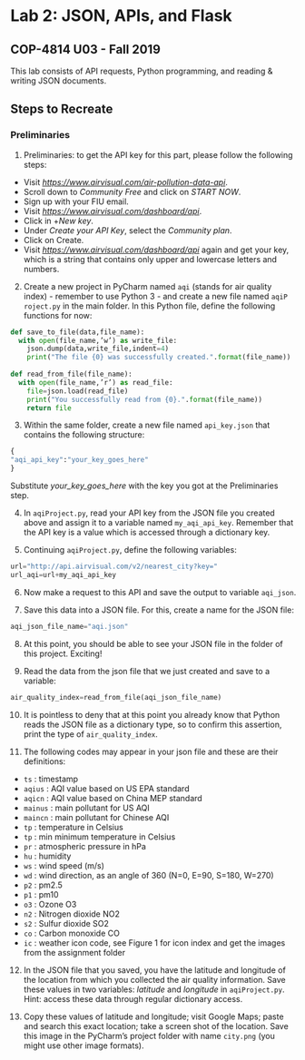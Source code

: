 # Lab 2: JSON, APIs, and Flask
## COP-4814 U03 - Fall 2019
This lab consists of API requests, Python programming, and reading & writing JSON documents.

## Steps to Recreate
### Preliminaries
1. Preliminaries: to get the API key for this part, please follow the following steps:
  * Visit *https://www.airvisual.com/air-pollution-data-api*.
  * Scroll down to *Community Free* and click on *START NOW*.
  * Sign up with your FIU email.
  * Visit *https://www.airvisual.com/dashboard/api*.
  * Click in +*New key*.
  * Under *Create your API Key*, select the *Community plan*.
  * Click on Create.
  * Visit *https://www.airvisual.com/dashboard/api* again and get your key, which is a string that contains only upper and lowercase letters and numbers.

2. Create a new project in PyCharm named `aqi` (stands for air quality index) - remember to use Python 3 - and create a new file named `aqiP roject.py` in the main folder. In this Python file, define the following functions for now:
```python
def save_to_file(data,file_name):
  with open(file_name,’w’) as write_file:
    json.dump(data,write_file,indent=4)
    print("The file {0} was successfully created.".format(file_name))
    
def read_from_file(file_name):
  with open(file_name,’r’) as read_file:
    file=json.load(read_file)
    print("You successfully read from {0}.".format(file_name))
    return file
```

3. Within the same folder, create a new file named `api_key.json` that contains the following structure:
```python
{
"aqi_api_key":"your_key_goes_here"
}
```
Substitute *your_key_goes_here* with the key you got at the Preliminaries step.

4. In `aqiProject.py`, read your API key from the JSON file you created above and assign it to a variable named `my_aqi_api_key`. Remember that the API key is a value which is accessed through a dictionary key.

5. Continuing `aqiProject.py`, define the following variables:
```python
url="http://api.airvisual.com/v2/nearest_city?key="
url_aqi=url+my_aqi_api_key
```

6. Now make a request to this API and save the output to variable `aqi_json`.

7. Save this data into a JSON file. For this, create a name for the JSON file:
```python
aqi_json_file_name="aqi.json"
```

8. At this point, you should be able to see your JSON file in the folder of this project. Exciting!

9. Read the data from the json file that we just created and save to a variable:
```python
air_quality_index=read_from_file(aqi_json_file_name)
```

10. It is pointless to deny that at this point you already know that Python reads the JSON file as a dictionary type, so to confirm this assertion, print the type of `air_quality_index`.

11. The following codes may appear in your json file and these are their definitions:
* `ts` : timestamp
* `aqius` : AQI value based on US EPA standard
* `aqicn` : AQI value based on China MEP standard
* `mainus` : main pollutant for US AQI
* `maincn` : main pollutant for Chinese AQI
* `tp` : temperature in Celsius
* `tp` : min minimum temperature in Celsius
* `pr` : atmospheric pressure in hPa
* `hu` : humidity
* `ws` : wind speed (m/s)
* `wd` : wind direction, as an angle of 360 (N=0, E=90, S=180, W=270)
* `p2` : pm2.5
* `p1` : pm10
* `o3` : Ozone O3
* `n2` : Nitrogen dioxide NO2
* `s2` : Sulfur dioxide SO2
* `co` : Carbon monoxide CO
* `ic` : weather icon code, see Figure 1 for icon index and get the images from the assignment folder

12. In the JSON file that you saved, you have the latitude and longitude of the location from which you
collected the air quality information. Save these values in two variables: *latitude* and *longitude* in
`aqiProject.py`. Hint: access these data through regular dictionary access.

13. Copy these values of latitude and longitude; visit Google Maps; paste and search this exact location;
take a screen shot of the location. Save this image in the PyCharm’s project folder with name `city.png`
(you might use other image formats).

